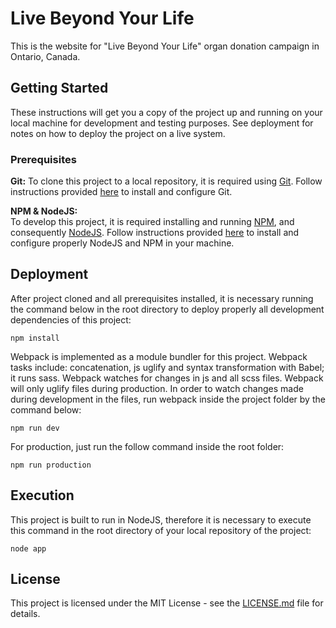 # Live Beyond Your Life

This is the website for "Live Beyond Your Life" organ donation campaign in Ontario, Canada.

## Getting Started

These instructions will get you a copy of the project up and running on your local machine for development and testing purposes. See deployment for notes on how to deploy the project on a live system.

### Prerequisites

**Git:**
To clone this project to a local repository, it is required using [Git](https://git-scm.com/). Follow instructions provided [here](https://git-scm.com/downloads) to install and configure Git.

**NPM & NodeJS:**    
To develop this project, it is required installing and running [NPM](https://www.npmjs.com/), and consequently [NodeJS](https://nodejs.org/en/). Follow instructions provided [here](https://nodejs.org/en/download/) to install and configure properly NodeJS and NPM in your machine.

## Deployment

After project cloned and all prerequisites installed, it is necessary running the command below in the root directory to deploy properly all development dependencies of this project:

```
npm install
```

Webpack is implemented as a module bundler for this project. Webpack tasks include: concatenation, js uglify and syntax transformation with Babel; it runs sass. Webpack watches for changes in js and all scss files. Webpack will only uglify files during production. In order to watch changes made during development in the files, run webpack inside the project folder by the command below:

```npm run dev```

For production, just run the follow command inside the root folder:

```npm run production```

## Execution

This project is built to run in NodeJS, therefore it is necessary to execute this command in the root directory of your local repository of the project:

```
node app
```

## License

This project is licensed under the MIT License - see the [LICENSE.md](LICENSE.md) file for details.
